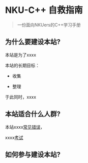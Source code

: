# NKU-C++ 自救指南

> 一份面向NKUers的C++学习手册

## 为什么要建设本站?

本站是为了xxxx

本站的长期目标：

* 收集

* 整理

于此同时，xxxx

## 本站适合什么人群?

本站xxxx[常见错误](https://www.nkucpp.icu/#/common_mistake/)，

xxxx[考试]()

## 如何参与建设本站?

